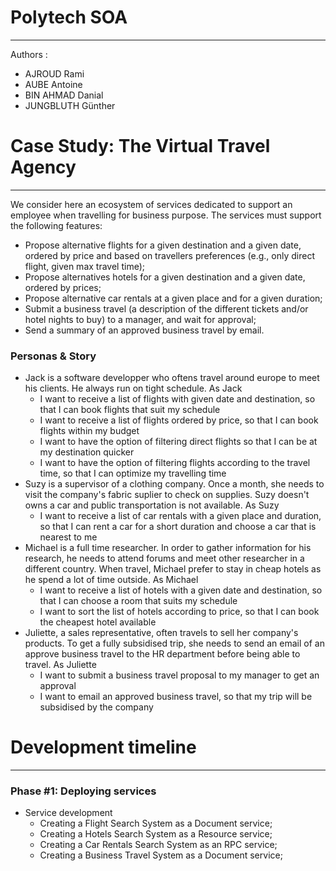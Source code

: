 # Polytech SOA
- - - -
Authors : 
  - AJROUD Rami
  - AUBE Antoine
  - BIN AHMAD Danial
  - JUNGBLUTH Günther

# Case Study: The Virtual Travel Agency
- - - -
We consider here an ecosystem of services dedicated to support an employee when travelling for business purpose. The services must support the following features:
- Propose alternative flights for a given destination and a given date, ordered by price and based on travellers preferences (e.g., only direct flight, given max travel time);
- Propose alternatives hotels for a given destination and a given date, ordered by prices;
- Propose alternative car rentals at a given place and for a given duration;
- Submit a business travel (a description of the different tickets and/or hotel nights to buy) to a manager, and wait for approval;
- Send a summary of an approved business travel by email.

### Personas & Story
* Jack is a software developper who oftens travel around europe to meet his clients. He always run on tight schedule. As Jack 
    * I want to receive a list of flights with given date and destination, so that I can book flights that suit my schedule
    * I want to receive a list of flights ordered by price, so that I can book flights within my budget
    * I want to have the option of filtering direct flights so that I can be at my destination quicker 
    * I want to have the option of filtering flights according to the travel time, so that I can optimize my travelling time 
* Suzy is a supervisor of a clothing company. Once a month, she needs to visit the company's fabric suplier to check on supplies. Suzy doesn't owns a car and public transportation is not available. As Suzy
    * I want to receive a list of car rentals with a given place and duration, so that I can rent a car for a short duration and choose a car that is nearest to me 
* Michael is a full time researcher. In order to gather information for his research, he needs to attend forums and meet other researcher in a different country. When travel, Michael prefer to stay in cheap hotels as he spend a lot of time outside. As Michael
    * I want to receive a list of hotels with a given date and destination, so that I can choose a room that suits my schedule
    * I want to sort the list of hotels according to price, so that I can book the cheapest hotel available
* Juliette, a sales representative, often travels to sell her company's products. To get a fully subsidised trip, she needs to send an email of an approve business travel to the HR department before being able to travel. As Juliette
    * I want to submit a business travel proposal to my manager to get an approval
    * I want to email an approved business travel, so that my trip will be subsidised by the company


# Development timeline
- - - -
### Phase #1: Deploying services
* Service development
  - Creating a Flight Search System as a Document service;
  - Creating a Hotels Search System as a Resource service;
  - Creating a Car Rentals Search System as an RPC service;
  - Creating a Business Travel System as a Document service;
